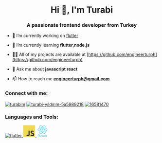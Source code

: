 <h1 align="center">Hi 👋, I'm Turabi</h1>
<h3 align="center">A passionate frontend developer from Turkey</h3>

- 🔭 I’m currently working on [flutter](node.js)

- 🌱 I’m currently learning **flutter,node.js**

- 👨‍💻 All of my projects are available at [https://github.com/engineerturph](https://github.com/engineerturph)

- 💬 Ask me about **javascript react**

- 📫 How to reach me **engineerturph@gmail.com**

<h3 align="left">Connect with me:</h3>
<p align="left">
<a href="https://twitter.com/turabim" target="blank"><img align="center" src="https://raw.githubusercontent.com/rahuldkjain/github-profile-readme-generator/master/src/images/icons/Social/twitter.svg" alt="turabim" height="30" width="40" /></a>
<a href="https://linkedin.com/in/turabi-yıldırım-5a5989218" target="blank"><img align="center" src="https://raw.githubusercontent.com/rahuldkjain/github-profile-readme-generator/master/src/images/icons/Social/linked-in-alt.svg" alt="turabi-yıldırım-5a5989218" height="30" width="40" /></a>
<a href="https://stackoverflow.com/users/16581470" target="blank"><img align="center" src="https://raw.githubusercontent.com/rahuldkjain/github-profile-readme-generator/master/src/images/icons/Social/stack-overflow.svg" alt="16581470" height="30" width="40" /></a>
</p>

<h3 align="left">Languages and Tools:</h3>
<p align="left"> <a href="https://flutter.dev" target="_blank" rel="noreferrer"> <img src="https://www.vectorlogo.zone/logos/flutterio/flutterio-icon.svg" alt="flutter" width="40" height="40"/> </a> <a href="https://developer.mozilla.org/en-US/docs/Web/JavaScript" target="_blank" rel="noreferrer"> <img src="https://raw.githubusercontent.com/devicons/devicon/master/icons/javascript/javascript-original.svg" alt="javascript" width="40" height="40"/> </a> <a href="https://reactjs.org/" target="_blank" rel="noreferrer"> <img src="https://raw.githubusercontent.com/devicons/devicon/master/icons/react/react-original-wordmark.svg" alt="react" width="40" height="40"/> </a> </p>
